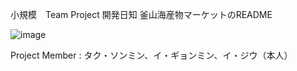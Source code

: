 小規模　Team Project 開発日知
釜山海産物マーケットのREADME

![image](https://github.com/user-attachments/assets/a54f1312-6971-453a-9898-ca21a436b0fd)

Project Member : タク・ソンミン、イ・ギョンミン、イ・ジウ（本人）

